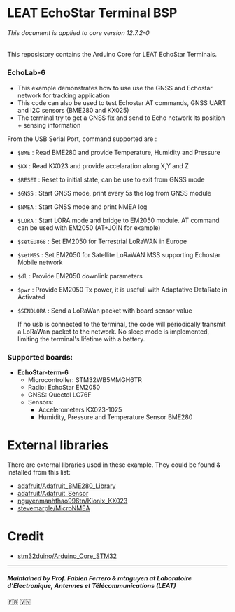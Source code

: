 # LEAT EchoStar Terminal BSP

###### This document is applied to core version 12.7.2-0

This reposistory contains the Arduino Core for LEAT EchoStar Terminals.

### EchoLab-6
 * This example demonstrates how to use use the GNSS and Echostar network for tracking application
 * This code can also be used to test Echostar AT commands, GNSS UART and I2C sensors (BME280 and KX025)
 * The terminal try to get a GNSS fix and send to Echo network its position + sensing information
 
 From the USB Serial Port, command supported are :
 
 * `$BME`   : Read BME280 and provide Temperature, Humidity and Pressure
 * `$KX`   : Read KX023 and provide accelaration along X,Y and Z
 * `$RESET`   : Reset to initial state, can be use to exit from GNSS mode
 * `$GNSS`   : Start GNSS mode, print every 5s the log from GNSS module
 * `$NMEA`   : Start GNSS mode and print NMEA log
 * `$LORA`   : Start LORA mode and bridge to EM2050 module. AT command can be used with EM2050 (AT+JOIN for example)
 * `$setEU868`   : Set EM2050 for Terrestrial LoRaWAN in Europe
 * `$setMSS`   : Set EM2050 for Satellite LoRaWAN MSS supporting Echostar Mobile network
 * `$dl`   : Provide EM2050 downlink parameters
 * `$pwr`   : Provide EM2050 Tx power, it is usefull with Adaptative DataRate in Activated
 * `$SENDLORA`   : Send a LoRaWan packet with board sensor value

   If no usb is connected to the terminal, the code will periodically transmit a LoRaWan packet to the network.
   No sleep mode is implemented, limiting the terminal's lifetime with a battery.

### Supported boards: 

- **EchoStar-term-6**
  - Microcontroller: STM32WB5MMGH6TR
  - Radio: EchoStar EM2050
  - GNSS: Quectel LC76F
  - Sensors:
    - Accelerometers KX023-1025
    - Humidity, Pressure and Temperature Sensor BME280

# External libraries

There are external libraries used in these example. They could be found & installed from this list:
- [adafruit/Adafruit_BME280_Library](https://github.com/adafruit/Adafruit_BME280_Library)
- [adafruit/Adafruit_Sensor](https://github.com/adafruit/Adafruit_Sensor)
- [nguyenmanhthao996tn/Kionix_KX023](https://github.com/nguyenmanhthao996tn/Kionix_KX023)
- [stevemarple/MicroNMEA](https://github.com/stevemarple/MicroNMEA)

# Credit

- [stm32duino/Arduino_Core_STM32](https://github.com/stm32duino/Arduino_Core_STM32)

---
#### *Maintained by Prof. Fabien Ferrero & mtnguyen at Laboratoire d’Electronique, Antennes et Télécommunications (LEAT)*
🇫🇷 🇻🇳
